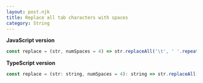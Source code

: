 ```yaml
---
layout: post.njk
title: Replace all tab characters with spaces
category: String
---
```


**JavaScript version**

```js
const replace = (str, numSpaces = 4) => str.replaceAll('\t', ' '.repeat(numSpaces));
```

**TypeScript version**

```js
const replace = (str: string, numSpaces = 4): string => str.replaceAll('\t', ' '.repeat(numSpaces));
```
